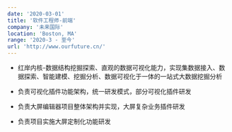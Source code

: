 ```yaml
---
date: '2020-03-01'
title: '软件工程师-前端'
company: '未来国际'
location: 'Boston, MA'
range: '2020-3 - 至今'
url: 'http://www.ourfuture.cn/'
---
```


- 红岸内核-数据结构挖掘探索、直观的数据可视化能力，实现集数据接入、数据探索、智能建模、挖掘分析、数据可视化于一体的一站式大数据挖掘分析

- 负责可视化插件功能架构，统一研发模式，部分可视化插件研发

- 负责大屏编辑器项目整体架构并实现，大屏复杂业务插件研发

- 负责项目实施大屏定制化功能研发
